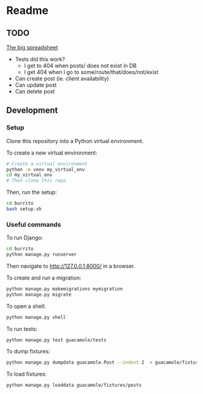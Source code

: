 # Readme

## TODO

[The big spreadsheet](https://docs.google.com/spreadsheets/d/1TuYWxL2T_N-pSu8TwCEgKb5vM3JAp8re7imdczCbWqE/edit?usp=sharing)

- Tests did this work?
  - I get to 404 when posts/<id> does not exist in DB
  - I get 404 when I go to some/route/that/does/not/exist
- Can create post (ie. client availability)
- Can update post
- Can delete post

## Development

### Setup

Clone this repository into a Python virtual environment.

To create a new virtual environment:

```bash
# Create a virtual environment
python -m venv my_virtual_env
cd my_virtual_env
# Then clone this repo
```

Then, run the setup:

```bash
cd burrito
bash setup.sh
```

### Useful commands

To run Django:

```bash
cd burrito
python manage.py runserver
```

Then navigate to http://127.0.0.1:8000/ in a browser.

To create and run a migration:

```bash
python manage.py makemigrations mymigration
python manage.py migrate
```

To open a shell:

```bash
python manage.py shell
```

To run tests:

```bash
python manage.py test guacamole/tests
```

To dump fixtures:

```bash
python manage.py dumpdata guacamole.Post --indent 2  > guacamole/fixtures/posts.json
```

To load fixtures:

```bash
python manage.py loaddata guacamole/fixtures/posts
```
